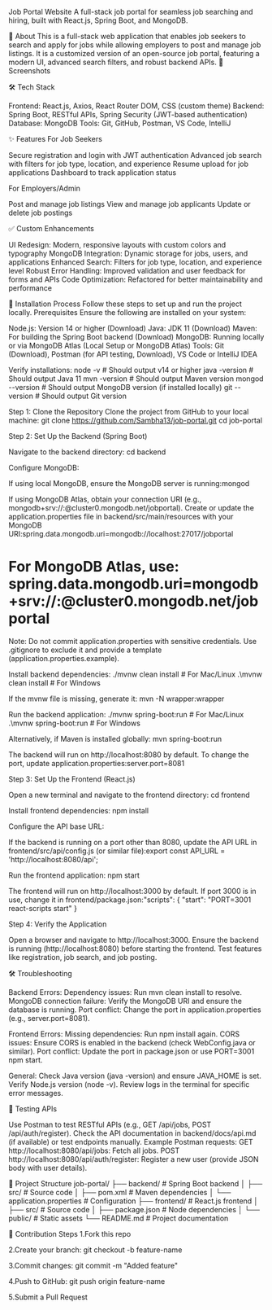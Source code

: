 Job Portal Website
A full-stack job portal for seamless job searching and hiring, built with React.js, Spring Boot, and MongoDB.

📖 About
This is a full-stack web application that enables job seekers to search and apply for jobs while allowing employers to post and manage job listings. It is a customized version of an open-source job portal, featuring a modern UI, advanced search filters, and robust backend APIs.
📸 Screenshots

🛠️ Tech Stack

Frontend: React.js, Axios, React Router DOM, CSS (custom theme)
Backend: Spring Boot, RESTful APIs, Spring Security (JWT-based authentication)
Database: MongoDB
Tools: Git, GitHub, Postman, VS Code, IntelliJ

✨ Features
For Job Seekers

Secure registration and login with JWT authentication
Advanced job search with filters for job type, location, and experience
Resume upload for job applications
Dashboard to track application status

For Employers/Admin

Post and manage job listings
View and manage job applicants
Update or delete job postings

✅ Custom Enhancements

UI Redesign: Modern, responsive layouts with custom colors and typography
MongoDB Integration: Dynamic storage for jobs, users, and applications
Enhanced Search: Filters for job type, location, and experience level
Robust Error Handling: Improved validation and user feedback for forms and APIs
Code Optimization: Refactored for better maintainability and performance

🚀 Installation Process
Follow these steps to set up and run the project locally.
Prerequisites
Ensure the following are installed on your system:

Node.js: Version 14 or higher (Download)
Java: JDK 11 (Download)
Maven: For building the Spring Boot backend (Download)
MongoDB: Running locally or via MongoDB Atlas (Local Setup or MongoDB Atlas)
Tools: Git (Download), Postman (for API testing, Download), VS Code or IntelliJ IDEA

Verify installations:
node -v          # Should output v14 or higher
java -version    # Should output Java 11
mvn -version     # Should output Maven version
mongod --version # Should output MongoDB version (if installed locally)
git --version    # Should output Git version

Step 1: Clone the Repository
Clone the project from GitHub to your local machine:
git clone https://github.com/Sambha13/job-portal.git
cd job-portal

Step 2: Set Up the Backend (Spring Boot)

Navigate to the backend directory:
cd backend


Configure MongoDB:

If using local MongoDB, ensure the MongoDB server is running:mongod


If using MongoDB Atlas, obtain your connection URI (e.g., mongodb+srv://<username>:<password>@cluster0.mongodb.net/jobportal).
Create or update the application.properties file in backend/src/main/resources with your MongoDB URI:spring.data.mongodb.uri=mongodb://localhost:27017/jobportal
# For MongoDB Atlas, use: spring.data.mongodb.uri=mongodb+srv://<username>:<password>@cluster0.mongodb.net/jobportal

Note: Do not commit application.properties with sensitive credentials. Use .gitignore to exclude it and provide a template (application.properties.example).


Install backend dependencies:
./mvnw clean install  # For Mac/Linux
.\mvnw clean install  # For Windows

If the mvnw file is missing, generate it:
mvn -N wrapper:wrapper


Run the backend application:
./mvnw spring-boot:run  # For Mac/Linux
.\mvnw spring-boot:run  # For Windows

Alternatively, if Maven is installed globally:
mvn spring-boot:run


The backend will run on http://localhost:8080 by default.
To change the port, update application.properties:server.port=8081





Step 3: Set Up the Frontend (React.js)

Open a new terminal and navigate to the frontend directory:
cd frontend


Install frontend dependencies:
npm install


Configure the API base URL:

If the backend is running on a port other than 8080, update the API URL in frontend/src/api/config.js (or similar file):export const API_URL = 'http://localhost:8080/api';




Run the frontend application:
npm start


The frontend will run on http://localhost:3000 by default.
If port 3000 is in use, change it in frontend/package.json:"scripts": {
  "start": "PORT=3001 react-scripts start"
}





Step 4: Verify the Application

Open a browser and navigate to http://localhost:3000.
Ensure the backend is running (http://localhost:8080) before starting the frontend.
Test features like registration, job search, and job posting.

🛠️ Troubleshooting

Backend Errors:
Dependency issues: Run mvn clean install to resolve.
MongoDB connection failure: Verify the MongoDB URI and ensure the database is running.
Port conflict: Change the port in application.properties (e.g., server.port=8081).


Frontend Errors:
Missing dependencies: Run npm install again.
CORS issues: Ensure CORS is enabled in the backend (check WebConfig.java or similar).
Port conflict: Update the port in package.json or use PORT=3001 npm start.


General:
Check Java version (java -version) and ensure JAVA_HOME is set.
Verify Node.js version (node -v).
Review logs in the terminal for specific error messages.



🧪 Testing APIs

Use Postman to test RESTful APIs (e.g., GET /api/jobs, POST /api/auth/register).
Check the API documentation in backend/docs/api.md (if available) or test endpoints manually.
Example Postman requests:
GET http://localhost:8080/api/jobs: Fetch all jobs.
POST http://localhost:8080/api/auth/register: Register a new user (provide JSON body with user details).



📂 Project Structure
job-portal/
├── backend/                  # Spring Boot backend
│   ├── src/                  # Source code
│   ├── pom.xml               # Maven dependencies
│   └── application.properties # Configuration
├── frontend/                 # React.js frontend
│   ├── src/                  # Source code
│   ├── package.json          # Node dependencies
│   └── public/               # Static assets
└── README.md                 # Project documentation



🤝 Contribution Steps
1.Fork this repo

2.Create your branch: git checkout -b feature-name

3.Commit changes: git commit -m "Added feature"

4.Push to GitHub: git push origin feature-name

5.Submit a Pull Request

